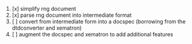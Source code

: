 1. [x] simplify rng document
2. [x] parse rng document into intermediate format
4. [ ] convert from intermediate form into a docspec (borrowing from the dtdconverter and xematron)
6. [ ] augment the docspec and xematron to add additional features
